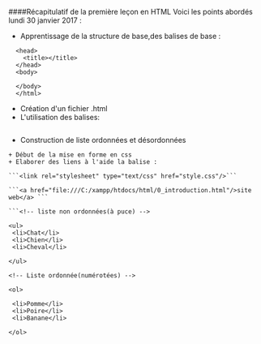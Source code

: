 ####Récapitulatif de la première leçon en HTML
Voici les points abordés lundi 30 janvier 2017 :
+ Apprentissage de la structure de base,des balises de base :

```<html>
  <head>
    <title></title>
  </head>
  <body>

  </body>
  </html>
 ```
 + Création d'un fichier .html
 + L'utilisation des balises: 
 ```<p></p>
 ```
 + Construction de liste ordonnées et désordonnées
 ```
 + Début de la mise en forme en css
 + Elaborer des liens à l'aide la balise :

```<link rel="stylesheet" type="text/css" href="style.css"/>```

```<a href="file:///C:/xampp/htdocs/html/0_introduction.html"/>site web</a> ```

```<!-- liste non ordonnées(à puce) -->

<ul>
  <li>Chat</li>
  <li>Chien</li>
  <li>Cheval</li>

</ul>

<!-- Liste ordonnée(numérotées) -->

<ol>

  <li>Pomme</li>
  <li>Poire</li>
  <li>Banane</li>

</ol>
```


 
